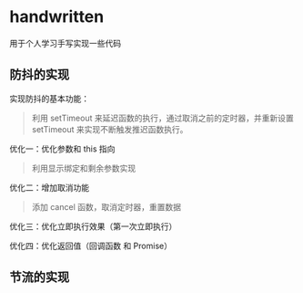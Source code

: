 # handwritten

用于个人学习手写实现一些代码

## 防抖的实现

实现防抖的基本功能：

> 利用 setTimeout 来延迟函数的执行，通过取消之前的定时器，并重新设置 setTimeout 来实现不断触发推迟函数执行。

优化一：优化参数和 this 指向

> 利用显示绑定和剩余参数实现

优化二：增加取消功能

> 添加 cancel 函数，取消定时器，重置数据

优化三：优化立即执行效果（第一次立即执行）

优化四：优化返回值（回调函数 和 Promise）

## 节流的实现

